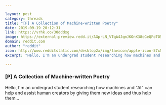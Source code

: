 ```yaml
---

layout: post
category: threads
title: "[P] A Collection of Machine-written Poetry"
date: 2019-09-19 20:12:31
link: https://vrhk.co/30dddxg
image: https://external-preview.redd.it/AGprLN_VTqA4JqmJKOnX38cGeQFoTO5ZEOQuFSX3D0c.jpg?width=1005&height=526.178010471&auto=webp&s=929d5efc143c3331f4814a36b8483efc86a5ae09
domain: reddit.com
author: "reddit"
icon: http://www.redditstatic.com/desktop2x/img/favicon/apple-icon-57x57.png
excerpt: "Hello, I'm an undergrad student researching how machines and \"AI\" can help and assist human creators by giving them new ideas and thus help them..."

---
```


### [P] A Collection of Machine-written Poetry

Hello, I'm an undergrad student researching how machines and "AI" can help and assist human creators by giving them new ideas and thus help them...